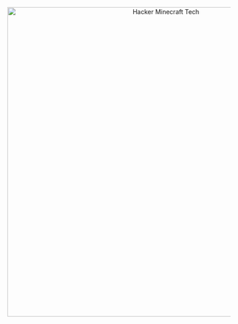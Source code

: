 <p align="center">
  <img src="https://media.giphy.com/media/aUovxH8Vf9qDu/giphy.gif" alt="Hacker Minecraft Tech" width="700"/>
</p>
